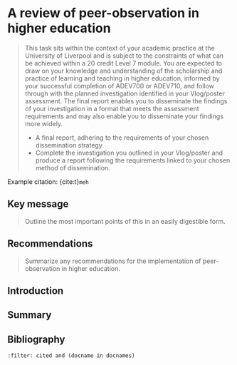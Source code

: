 # A review of peer-observation in higher education

> This task sits within the context of your academic practice at the University
> of Liverpool and is subject to the constraints of what can be achieved within a
> 20 credit Level 7 module. You are expected to draw on your knowledge and
> understanding of the scholarship and practice of learning and teaching in
> higher education, informed by your successful completion of ADEV700 or ADEV710,
> and follow through with the planned investigation identified in your
> Vlog/poster assessment. The final report enables you to disseminate the
> findings of your investigation in a format that meets the assessment
> requirements and may also enable you to disseminate your findings more widely.
>
> * A final report, adhering to the requirements of your chosen dissemination
>   strategy.
> * Complete the investigation you outlined in your Vlog/poster and produce a
>   report following the requirements linked to your chosen method of
>   dissemination.

Example citation:
{cite:t}`meh`

## Key message

> Outline the most important points of this in an easily digestible form.

## Recommendations

> Summarize any recommendations for the implementation of peer-observation in
> higher education.

## Introduction

## Summary

## Bibliography

```{bibliography}
:filter: cited and (docname in docnames)
```
